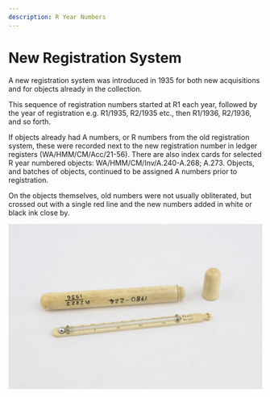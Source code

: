 ```yaml
---
description: R Year Numbers
---
```


# New Registration System

A new registration system was introduced in 1935 for both new acquisitions and for objects already in the collection. 

This sequence of registration numbers started at R1 each year, followed by the year of registration e.g. R1/1935, R2/1935 etc., then R1/1936, R2/1936, and so forth. 

If objects already had A numbers, or R numbers from the old registration system, these were recorded next to the new registration number in ledger registers \(WA/HMM/CM/Acc/21-56\). There are also index cards for selected R year numbered objects: WA/HMM/CM/Inv/A.240-A.268; A.273. Objects, and batches of objects, continued to be assigned A numbers prior to registration.

On the objects themselves, old numbers were not usually obliterated, but crossed out with a single red line and the new numbers added in white or black ink close by. 

![R2223/1936 painted on an object now at the Science Museum](../../.gitbook/assets/large_smg00085391.jpg)

